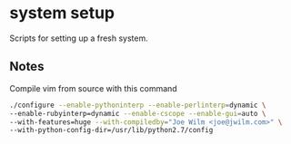system setup
============

Scripts for setting up a fresh system.

## Notes

Compile vim from source with this command

```sh
./configure --enable-pythoninterp --enable-perlinterp=dynamic \
--enable-rubyinterp=dynamic --enable-cscope --enable-gui=auto \
--with-features=huge --with-compiledby="Joe Wilm <joe@jwilm.com>" \
--with-python-config-dir=/usr/lib/python2.7/config
```
